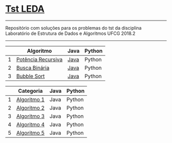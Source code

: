 # [Tst LEDA](http://tst-eda.splab.ufcg.edu.br/)

------------------------------

Repositório com soluções para os problemas do tst da disciplina  Laboratório de Estrutura de Dados e Algoritmos UFCG 2018.2

------------------------------


|    | Algoritmo           | Java | Python |
| -- | ------------------- | ---- | ------ |
| 1 | [Potência Recursiva](https://github.com/Viniciuswps/tst-leda/blob/master/potenciaRecursiva/README.md) | [Java](https://github.com/Viniciuswps/tst-leda/tree/master/potenciaRecursiva) | Python|
| 2 | [Busca Binária](https://github.com/Viniciuswps/tst-leda/blob/master/buscaBinaria/README.md) | [Java](https://github.com/Viniciuswps/tst-leda/tree/master/buscaBinaria) | Python |
| 3 | [Bubble Sort](https://github.com/Viniciuswps/tst-leda/blob/master/bubbleSort/README.md) | [Java](https://github.com/Viniciuswps/tst-leda/tree/master/bubbleSort) | Python |

|    | Categoria            | Java | Python |
| -- | -------------------- | ---- | ------ |
| 1 | [Algoritmo 1]() | Java | Python |
| 2 | [Algoritmo 2]() | Java | Python |
| 3 | [Algoritmo 3]() | Java | Python |
| 4 | [Algoritmo 4]() | Java | Python |
| 5 | [Algoritmo 5]() | Java | Python |
